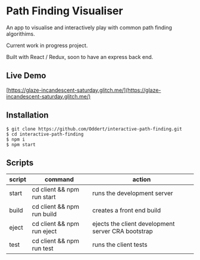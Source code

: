 # Path Finding Visualiser

An app to visualise and interactively play with common path finding algorithims.

Current work in progress project.

Built with React / Redux, soon to have an express back end.

## Live Demo
[https://glaze-incandescent-saturday.glitch.me/](https://glaze-incandescent-saturday.glitch.me/)

## Installation
```
$ git clone https://github.com/Oddert/interactive-path-finding.git
$ cd interactive-path-finding
$ npm i
$ npm start
```

## Scripts
| script | command | action
|--------|---------|------------|
| start  | cd client && npm run start | runs the development server 
| build | cd client && npm run build | creates a front end build 
| eject | cd client && npm run eject | ejects the client development server CRA bootstrap
| test | cd client && npm run test | runs the client tests
